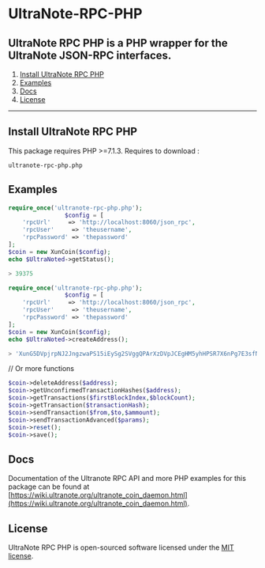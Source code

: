 # UltraNote-RPC-PHP
UltraNote RPC PHP is a PHP wrapper for the UltraNote JSON-RPC interfaces.
---

1) [Install UltraNote RPC PHP](#install-UltraNote-rpc-php)
1) [Examples](#examples)
1) [Docs](#docs)
1) [License](#license)

---

## Install UltraNote RPC PHP

This package requires PHP >=7.1.3. Requires to download :

```
ultranote-rpc-php.php
```

## Examples

```php
require_once('ultranote-rpc-php.php');
                $config = [
    'rpcUrl'     => 'http://localhost:8060/json_rpc',
    'rpcUser'     => 'theusername',
    'rpcPassword' => 'thepassword'
];
$coin = new XunCoin($config);
echo $UltraNoted->getStatus();

> 39375
``` 

```php
require_once('ultranote-rpc-php.php');
                $config = [
    'rpcUrl'     => 'http://localhost:8060/json_rpc',
    'rpcUser'     => 'theusername',
    'rpcPassword' => 'thepassword'
];
$coin = new XunCoin($config);
echo $UltraNoted->createAddress();

> 'XunG5DVpjrpNJ2JngzwaPS15iEySg2SVggQPArXzDVpJCEgHM5yhHPSR7X6nPg7E3sfN5CzibcUqXqmqMFj4DV3xgL5TsPEsCw'
``` 

// Or more functions
```php
$coin->deleteAddress($address);
$coin->getUnconfirmedTransactionHashes($address);
$coin->getTransactions($firstBlockIndex,$blockCount);
$coin->getTransaction($transactionHash);
$coin->sendTransaction($from,$to,$ammount);
$coin->sendTransactionAdvanced($params);
$coin->reset();
$coin->save();
``` 

## Docs

Documentation of the Ultranote RPC API and more PHP examples for this package can be found at [https://wiki.ultranote.org/ultranote_coin_daemon.html](https://wiki.ultranote.org/ultranote_coin_daemon.html).

## License

UltraNote RPC PHP is open-sourced software licensed under the [MIT license](http://opensource.org/licenses/MIT).
